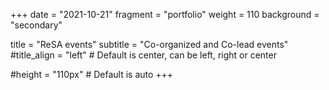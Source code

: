 +++
date = "2021-10-21"
fragment = "portfolio"
weight = 110
background = "secondary"

title = "ReSA events"
subtitle = "Co-organized and Co-lead events"
#title_align = "left" # Default is center, can be left, right or center

#height = "110px" # Default is auto
+++
